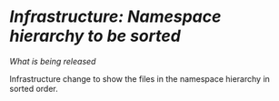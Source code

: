# *Infrastructure: Namespace hierarchy to be sorted*

_What is being released_

Infrastructure change to show the files in the namespace hierarchy in sorted order.
